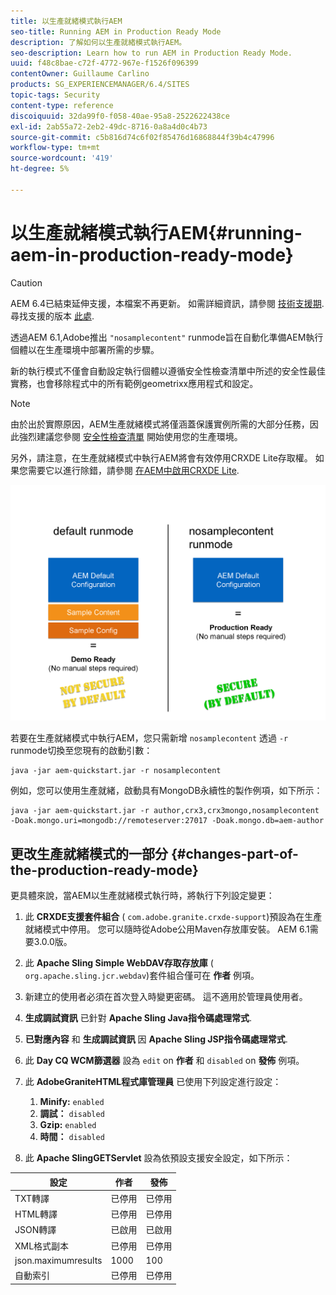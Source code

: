```yaml
---
title: 以生產就緒模式執行AEM
seo-title: Running AEM in Production Ready Mode
description: 了解如何以生產就緒模式執行AEM。
seo-description: Learn how to run AEM in Production Ready Mode.
uuid: f48c8bae-c72f-4772-967e-f1526f096399
contentOwner: Guillaume Carlino
products: SG_EXPERIENCEMANAGER/6.4/SITES
topic-tags: Security
content-type: reference
discoiquuid: 32da99f0-f058-40ae-95a8-2522622438ce
exl-id: 2ab55a72-2eb2-49dc-8716-0a8a4d0c4b73
source-git-commit: c5b816d74c6f02f85476d16868844f39b4c47996
workflow-type: tm+mt
source-wordcount: '419'
ht-degree: 5%

---
```


# 以生產就緒模式執行AEM{#running-aem-in-production-ready-mode}

>[!CAUTION]
>
>AEM 6.4已結束延伸支援，本檔案不再更新。 如需詳細資訊，請參閱 [技術支援期](https://helpx.adobe.com//tw/support/programs/eol-matrix.html). 尋找支援的版本 [此處](https://experienceleague.adobe.com/docs/).

透過AEM 6.1,Adobe推出 `"nosamplecontent"` runmode旨在自動化準備AEM執行個體以在生產環境中部署所需的步驟。

新的執行模式不僅會自動設定執行個體以遵循安全性檢查清單中所述的安全性最佳實務，也會移除程式中的所有範例geometrixx應用程式和設定。

>[!NOTE]
>
>由於出於實際原因，AEM生產就緒模式將僅涵蓋保護實例所需的大部分任務，因此強烈建議您參閱 [安全性檢查清單](/help/sites-administering/security-checklist.md) 開始使用您的生產環境。
>
>另外，請注意，在生產就緒模式中執行AEM將會有效停用CRXDE Lite存取權。 如果您需要它以進行除錯，請參閱 [在AEM中啟用CRXDE Lite](/help/sites-administering/enabling-crxde-lite.md).

![chlimage_1-83](assets/chlimage_1-83.png)

若要在生產就緒模式中執行AEM，您只需新增 `nosamplecontent` 透過 `-r` runmode切換至您現有的啟動引數：

```shell
java -jar aem-quickstart.jar -r nosamplecontent
```

例如，您可以使用生產就緒，啟動具有MongoDB永續性的製作例項，如下所示：

```shell
java -jar aem-quickstart.jar -r author,crx3,crx3mongo,nosamplecontent -Doak.mongo.uri=mongodb://remoteserver:27017 -Doak.mongo.db=aem-author
```

## 更改生產就緒模式的一部分 {#changes-part-of-the-production-ready-mode}

更具體來說，當AEM以生產就緒模式執行時，將執行下列設定變更：

1. 此 **CRXDE支援套件組合** ( `com.adobe.granite.crxde-support`)預設為在生產就緒模式中停用。 您可以隨時從Adobe公用Maven存放庫安裝。 AEM 6.1需要3.0.0版。

1. 此 **Apache Sling Simple WebDAV存取存放庫** ( `org.apache.sling.jcr.webdav`)套件組合僅可在 **作者** 例項。

1. 新建立的使用者必須在首次登入時變更密碼。 這不適用於管理員使用者。
1. **生成調試資訊** 已針對 **Apache Sling Java指令碼處理常式**.

1. **已對應內容** 和 **生成調試資訊** 因 **Apache Sling JSP指令碼處理常式**.

1. 此 **Day CQ WCM篩選器** 設為 `edit` on **作者** 和 `disabled` on **發佈** 例項。

1. 此 **AdobeGraniteHTML程式庫管理員** 已使用下列設定進行設定：

   1. **Minify:** `enabled`
   1. **調試：** `disabled`
   1. **Gzip:** `enabled`
   1. **時間：** `disabled`

1. 此 **Apache SlingGETServlet** 設為依預設支援安全設定，如下所示：

| **設定** | **作者** | **發佈** |
|---|---|---|
| TXT轉譯 | 已停用 | 已停用 |
| HTML轉譯 | 已停用 | 已停用 |
| JSON轉譯 | 已啟用 | 已啟用 |
| XML格式副本 | 已停用 | 已停用 |
| json.maximumresults | 1000 | 100 |
| 自動索引 | 已停用 | 已停用 |
